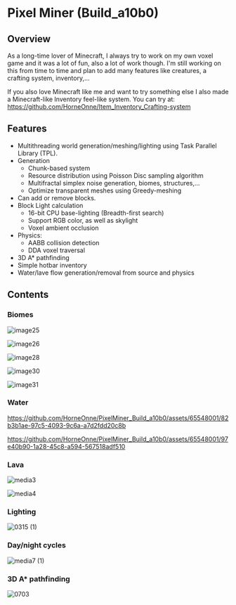 # Pixel Miner (Build_a10b0)
## Overview
As a long-time lover of Minecraft, I always try to work on my own voxel game and it was a lot of fun, also a lot of work though.
I'm still working on this from time to time and plan to add many features like creatures, a crafting system, inventory,...

If you also love Minecraft like me and want to try something else I also made a Minecraft-like Inventory feel-like system. You can try at: https://github.com/HorneOnne/Item_Inventory_Crafting-system
## Features
- Multithreading world generation/meshing/lighting using Task Parallel Library (TPL).
- Generation
  + Chunk-based system
  + Resource distribution using Poisson Disc sampling algorithm
  + Multifractal simplex noise generation, biomes, structures,...
  + Optimize transparent meshes using Greedy-meshing
- Can add or remove blocks.
- Block Light calculation
   + 16-bit CPU base-lighting (Breadth-first search)
   + Support RGB color, as well as skylight
   + Voxel ambient occlusion
- Physics:
  + AABB collision detection
  + DDA voxel traversal
- 3D A* pathfinding
- Simple hotbar inventory
- Water/lave flow generation/removal from source and physics

## Contents
### Biomes
![image25](https://github.com/HorneOnne/PixelMiner_Build_a10b0/assets/65548001/e6204105-5f73-4252-bd49-1ac83afd92e1)

![image26](https://github.com/HorneOnne/PixelMiner_Build_a10b0/assets/65548001/dcdc9bb0-5bc4-448c-b4b3-3d71d39b92cd)

![image28](https://github.com/HorneOnne/PixelMiner_Build_a10b0/assets/65548001/7d2ad992-c528-4524-a640-bb94f029d1d0)

![image30](https://github.com/HorneOnne/PixelMiner_Build_a10b0/assets/65548001/6cdf6b8c-ee86-4cd5-9a08-e09a8e2424eb)

![image31](https://github.com/HorneOnne/PixelMiner_Build_a10b0/assets/65548001/ebfdcb2e-99ed-4328-8eb4-e9d9d7736527)


### Water
https://github.com/HorneOnne/PixelMiner_Build_a10b0/assets/65548001/82b3b1ae-97c5-4093-9c6a-a7d2fdd20c8b

https://github.com/HorneOnne/PixelMiner_Build_a10b0/assets/65548001/97e40b90-1a28-45c8-a594-567518adf510


### Lava
![media3](https://github.com/HorneOnne/PixelMiner_Build_a10b0/assets/65548001/35caa63d-0644-4a7e-a35e-5c563facaa40)

![media4](https://github.com/HorneOnne/PixelMiner_Build_a10b0/assets/65548001/acce521f-2e54-4627-a7d3-55745353bd01)


### Lighting
![0315 (1)](https://github.com/HorneOnne/PixelMiner_Build_a10b0/assets/65548001/bcd5ccb0-6700-4ef8-8196-be0df741991f)


### Day/night cycles
![media7 (1)](https://github.com/HorneOnne/PixelMiner_Build_a10b0/assets/65548001/8c8ec199-7ef3-4c81-9d55-3d1f10dc1dbd)


### 3D A* pathfinding
![0703](https://github.com/HorneOnne/PixelMiner_Build_a10b0/assets/65548001/72d693d7-1132-4ed2-8fc3-2be0de72b72d)

